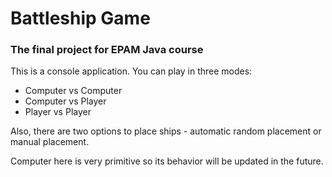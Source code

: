 # Battleship Game

### The final project for EPAM Java course

This is a console application.
You can play in three modes:  
- Computer vs Computer
- Computer vs Player
- Player vs Player

Also, there are two options to place ships - automatic random placement or manual placement.

Computer here is very primitive so its behavior will be updated in the future.
